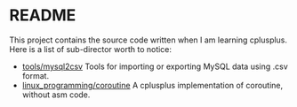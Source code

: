 # README

This project contains the source code written when I am learning cplusplus. Here is a list of sub-director worth to notice:

- [tools/mysql2csv](tools/mysql2csv) Tools for importing or exporting MySQL data using .csv format.
- [linux_programming/coroutine](linux_programming/coroutine) A cplusplus implementation of coroutine, without asm code.
